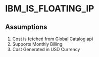 # IBM_IS_FLOATING_IP

## Assumptions

1. Cost is fetched from Global Catalog api
2. Supports Monthly Billing
3. Cost Generated in USD Currency